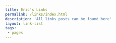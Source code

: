 ```yaml
---
title: Eric's Links
permalink: /links/index.html
description: 'All links posts can be found here'
layout: link-list
tags:
 - pages
---
```

